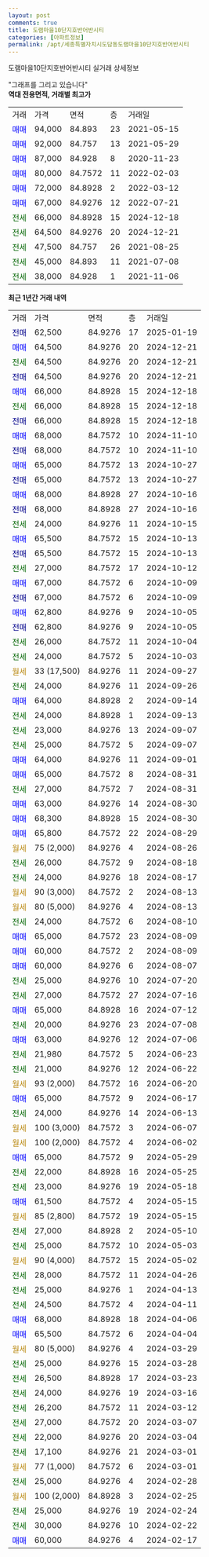 ```yaml
---
layout: post
comments: true
title: 도램마을10단지호반어반시티
categories: [아파트정보]
permalink: /apt/세종특별자치시도담동도램마을10단지호반어반시티
---
```


도램마을10단지호반어반시티 실거래 상세정보

<script type="text/javascript">
  google.charts.load('current', {'packages':['line', 'corechart']});
  google.charts.setOnLoadCallback(drawChart);

  function drawChart() {
    var data = new google.visualization.DataTable();
    data.addColumn('date', '거래일');
    data.addColumn('number', "매매");
    data.addColumn('number', "전세");
    data.addColumn('number', "전매");

    data.addRows([[new Date(Date.parse("2025-01-19")), null, null, 62500], [new Date(Date.parse("2024-12-21")), 64500, null, null], [new Date(Date.parse("2024-12-21")), null, 64500, null], [new Date(Date.parse("2024-12-21")), null, null, 64500], [new Date(Date.parse("2024-12-18")), 66000, null, null], [new Date(Date.parse("2024-12-18")), null, 66000, null], [new Date(Date.parse("2024-12-18")), null, null, 66000], [new Date(Date.parse("2024-11-10")), 68000, null, null], [new Date(Date.parse("2024-11-10")), null, null, 68000], [new Date(Date.parse("2024-10-27")), 65000, null, null], [new Date(Date.parse("2024-10-27")), null, null, 65000], [new Date(Date.parse("2024-10-16")), 68000, null, null], [new Date(Date.parse("2024-10-16")), null, null, 68000], [new Date(Date.parse("2024-10-15")), null, 24000, null], [new Date(Date.parse("2024-10-13")), 65500, null, null], [new Date(Date.parse("2024-10-13")), null, null, 65500], [new Date(Date.parse("2024-10-12")), null, 27000, null], [new Date(Date.parse("2024-10-09")), 67000, null, null], [new Date(Date.parse("2024-10-09")), null, null, 67000], [new Date(Date.parse("2024-10-05")), 62800, null, null], [new Date(Date.parse("2024-10-05")), null, null, 62800], [new Date(Date.parse("2024-10-04")), null, 26000, null], [new Date(Date.parse("2024-10-03")), null, 24000, null], [new Date(Date.parse("2024-09-27")), null, null, null], [new Date(Date.parse("2024-09-26")), null, 24000, null], [new Date(Date.parse("2024-09-14")), 64000, null, null], [new Date(Date.parse("2024-09-13")), null, 24000, null], [new Date(Date.parse("2024-09-07")), null, 23000, null], [new Date(Date.parse("2024-09-07")), null, 25000, null], [new Date(Date.parse("2024-09-01")), 64000, null, null], [new Date(Date.parse("2024-08-31")), 65000, null, null], [new Date(Date.parse("2024-08-31")), null, 27000, null], [new Date(Date.parse("2024-08-30")), 63000, null, null], [new Date(Date.parse("2024-08-30")), 68300, null, null], [new Date(Date.parse("2024-08-29")), 65800, null, null], [new Date(Date.parse("2024-08-26")), null, null, null], [new Date(Date.parse("2024-08-18")), null, 26000, null], [new Date(Date.parse("2024-08-17")), null, 24000, null], [new Date(Date.parse("2024-08-13")), null, null, null], [new Date(Date.parse("2024-08-13")), null, null, null], [new Date(Date.parse("2024-08-10")), null, 24000, null], [new Date(Date.parse("2024-08-09")), 65000, null, null], [new Date(Date.parse("2024-08-09")), 60000, null, null], [new Date(Date.parse("2024-08-07")), 60000, null, null], [new Date(Date.parse("2024-07-20")), null, 25000, null], [new Date(Date.parse("2024-07-16")), null, 27000, null], [new Date(Date.parse("2024-07-12")), 65000, null, null], [new Date(Date.parse("2024-07-08")), null, 20000, null], [new Date(Date.parse("2024-07-06")), 63000, null, null], [new Date(Date.parse("2024-06-23")), null, 21980, null], [new Date(Date.parse("2024-06-22")), null, 21000, null], [new Date(Date.parse("2024-06-20")), null, null, null], [new Date(Date.parse("2024-06-17")), 65000, null, null], [new Date(Date.parse("2024-06-13")), null, 24000, null], [new Date(Date.parse("2024-06-07")), null, null, null], [new Date(Date.parse("2024-06-02")), null, null, null], [new Date(Date.parse("2024-05-29")), 65000, null, null], [new Date(Date.parse("2024-05-25")), null, 22000, null], [new Date(Date.parse("2024-05-18")), null, 23000, null], [new Date(Date.parse("2024-05-15")), 61500, null, null], [new Date(Date.parse("2024-05-15")), null, null, null], [new Date(Date.parse("2024-05-10")), null, 27000, null], [new Date(Date.parse("2024-05-03")), null, 25000, null], [new Date(Date.parse("2024-05-02")), null, null, null], [new Date(Date.parse("2024-04-26")), null, 28000, null], [new Date(Date.parse("2024-04-13")), null, 25000, null], [new Date(Date.parse("2024-04-11")), null, 24500, null], [new Date(Date.parse("2024-04-06")), 68000, null, null], [new Date(Date.parse("2024-04-04")), 65500, null, null], [new Date(Date.parse("2024-03-29")), null, null, null], [new Date(Date.parse("2024-03-28")), null, 25000, null], [new Date(Date.parse("2024-03-23")), null, 26500, null], [new Date(Date.parse("2024-03-16")), null, 24000, null], [new Date(Date.parse("2024-03-12")), null, 26200, null], [new Date(Date.parse("2024-03-07")), null, 27000, null], [new Date(Date.parse("2024-03-04")), null, 22000, null], [new Date(Date.parse("2024-03-01")), null, 17100, null], [new Date(Date.parse("2024-03-01")), null, null, null], [new Date(Date.parse("2024-02-28")), null, 25000, null], [new Date(Date.parse("2024-02-25")), null, null, null], [new Date(Date.parse("2024-02-24")), null, 25000, null], [new Date(Date.parse("2024-02-22")), null, 30000, null], [new Date(Date.parse("2024-02-17")), 60000, null, null]]);

    var options = {
      hAxis: {
        format: 'yyyy/MM/dd'
      },    
      lineWidth: 0,
      pointsVisible: true,    
      title: '최근 1년간 유형별 실거래가 분포',
      legend: { position: 'bottom' }
    };

    var formatter = new google.visualization.NumberFormat({pattern:'###,###'} );
    formatter.format(data, 1);
    formatter.format(data, 2);
    
    setTimeout(function() {
        var chart = new google.visualization.LineChart(document.getElementById('columnchart_material'));
        chart.draw(data, (options));
        document.getElementById('loading').style.display = 'none';
    }, 200);
  }
</script>


<div id="loading" style="z-index:20; display: block; margin-left: 0px">"그래프를 그리고 있습니다"</div>
<div id="columnchart_material" style="width: 95%; margin-left: 0px; display: block"></div>
<!-- contents start -->
<b>역대 전용면적, 거래별 최고가</b>
<table class="sortable">
    <tr>
      <td>거래</td>
      <td>가격</td>
      <td>면적</td>
      <td>층</td>
      <td>거래일</td>
    </tr>
        <tr>
          <td><a style="color: blue">매매</a></td>
          <td>94,000</td>
          <td>84.893</td>
          <td>23</td>
          <td>2021-05-15</td>
        </tr>            <tr>
          <td><a style="color: blue">매매</a></td>
          <td>92,000</td>
          <td>84.757</td>
          <td>13</td>
          <td>2021-05-29</td>
        </tr>            <tr>
          <td><a style="color: blue">매매</a></td>
          <td>87,000</td>
          <td>84.928</td>
          <td>8</td>
          <td>2020-11-23</td>
        </tr>            <tr>
          <td><a style="color: blue">매매</a></td>
          <td>80,000</td>
          <td>84.7572</td>
          <td>11</td>
          <td>2022-02-03</td>
        </tr>            <tr>
          <td><a style="color: blue">매매</a></td>
          <td>72,000</td>
          <td>84.8928</td>
          <td>2</td>
          <td>2022-03-12</td>
        </tr>            <tr>
          <td><a style="color: blue">매매</a></td>
          <td>67,000</td>
          <td>84.9276</td>
          <td>12</td>
          <td>2022-07-21</td>
        </tr>        
        <tr>
              <td><a style="color: darkgreen">전세</a></td>
              <td>66,000</td>
              <td>84.8928</td>
              <td>15</td>
              <td>2024-12-18</td>
            </tr>            <tr>
              <td><a style="color: darkgreen">전세</a></td>
              <td>64,500</td>
              <td>84.9276</td>
              <td>20</td>
              <td>2024-12-21</td>
            </tr>            <tr>
              <td><a style="color: darkgreen">전세</a></td>
              <td>47,500</td>
              <td>84.757</td>
              <td>26</td>
              <td>2021-08-25</td>
            </tr>            <tr>
              <td><a style="color: darkgreen">전세</a></td>
              <td>45,000</td>
              <td>84.893</td>
              <td>11</td>
              <td>2021-07-08</td>
            </tr>            <tr>
              <td><a style="color: darkgreen">전세</a></td>
              <td>38,000</td>
              <td>84.928</td>
              <td>1</td>
              <td>2021-11-06</td>
            </tr>        
    
</table>

<b>최근 1년간 거래 내역</b>

<table class="sortable">
    <tr>
      <td>거래</td>
      <td>가격</td>
      <td>면적</td>
      <td>층</td>
      <td>거래일</td>
    </tr>
    <tr>
      <td><a style="color: darkblue">전매</a></td>
      <td>62,500</td>
      <td>84.9276</td>
      <td>17</td>
      <td>2025-01-19</td>
    </tr>          <tr>
      <td><a style="color: blue">매매</a></td>
      <td>64,500</td>
      <td>84.9276</td>
      <td>20</td>
      <td>2024-12-21</td>
    </tr>          <tr>
      <td><a style="color: darkgreen">전세</a></td>
      <td>64,500</td>
      <td>84.9276</td>
      <td>20</td>
      <td>2024-12-21</td>
    </tr>          <tr>
      <td><a style="color: darkblue">전매</a></td>
      <td>64,500</td>
      <td>84.9276</td>
      <td>20</td>
      <td>2024-12-21</td>
    </tr>          <tr>
      <td><a style="color: blue">매매</a></td>
      <td>66,000</td>
      <td>84.8928</td>
      <td>15</td>
      <td>2024-12-18</td>
    </tr>          <tr>
      <td><a style="color: darkgreen">전세</a></td>
      <td>66,000</td>
      <td>84.8928</td>
      <td>15</td>
      <td>2024-12-18</td>
    </tr>          <tr>
      <td><a style="color: darkblue">전매</a></td>
      <td>66,000</td>
      <td>84.8928</td>
      <td>15</td>
      <td>2024-12-18</td>
    </tr>          <tr>
      <td><a style="color: blue">매매</a></td>
      <td>68,000</td>
      <td>84.7572</td>
      <td>10</td>
      <td>2024-11-10</td>
    </tr>          <tr>
      <td><a style="color: darkblue">전매</a></td>
      <td>68,000</td>
      <td>84.7572</td>
      <td>10</td>
      <td>2024-11-10</td>
    </tr>          <tr>
      <td><a style="color: blue">매매</a></td>
      <td>65,000</td>
      <td>84.7572</td>
      <td>13</td>
      <td>2024-10-27</td>
    </tr>          <tr>
      <td><a style="color: darkblue">전매</a></td>
      <td>65,000</td>
      <td>84.7572</td>
      <td>13</td>
      <td>2024-10-27</td>
    </tr>          <tr>
      <td><a style="color: blue">매매</a></td>
      <td>68,000</td>
      <td>84.8928</td>
      <td>27</td>
      <td>2024-10-16</td>
    </tr>          <tr>
      <td><a style="color: darkblue">전매</a></td>
      <td>68,000</td>
      <td>84.8928</td>
      <td>27</td>
      <td>2024-10-16</td>
    </tr>          <tr>
      <td><a style="color: darkgreen">전세</a></td>
      <td>24,000</td>
      <td>84.9276</td>
      <td>11</td>
      <td>2024-10-15</td>
    </tr>          <tr>
      <td><a style="color: blue">매매</a></td>
      <td>65,500</td>
      <td>84.7572</td>
      <td>15</td>
      <td>2024-10-13</td>
    </tr>          <tr>
      <td><a style="color: darkblue">전매</a></td>
      <td>65,500</td>
      <td>84.7572</td>
      <td>15</td>
      <td>2024-10-13</td>
    </tr>          <tr>
      <td><a style="color: darkgreen">전세</a></td>
      <td>27,000</td>
      <td>84.7572</td>
      <td>17</td>
      <td>2024-10-12</td>
    </tr>          <tr>
      <td><a style="color: blue">매매</a></td>
      <td>67,000</td>
      <td>84.7572</td>
      <td>6</td>
      <td>2024-10-09</td>
    </tr>          <tr>
      <td><a style="color: darkblue">전매</a></td>
      <td>67,000</td>
      <td>84.7572</td>
      <td>6</td>
      <td>2024-10-09</td>
    </tr>          <tr>
      <td><a style="color: blue">매매</a></td>
      <td>62,800</td>
      <td>84.9276</td>
      <td>9</td>
      <td>2024-10-05</td>
    </tr>          <tr>
      <td><a style="color: darkblue">전매</a></td>
      <td>62,800</td>
      <td>84.9276</td>
      <td>9</td>
      <td>2024-10-05</td>
    </tr>          <tr>
      <td><a style="color: darkgreen">전세</a></td>
      <td>26,000</td>
      <td>84.7572</td>
      <td>11</td>
      <td>2024-10-04</td>
    </tr>          <tr>
      <td><a style="color: darkgreen">전세</a></td>
      <td>24,000</td>
      <td>84.7572</td>
      <td>5</td>
      <td>2024-10-03</td>
    </tr>          <tr>
      <td><a style="color: darkgoldenrod">월세</a></td>
      <td>33 (17,500)</td>
      <td>84.9276</td>
      <td>11</td>
      <td>2024-09-27</td>
    </tr>          <tr>
      <td><a style="color: darkgreen">전세</a></td>
      <td>24,000</td>
      <td>84.9276</td>
      <td>11</td>
      <td>2024-09-26</td>
    </tr>          <tr>
      <td><a style="color: blue">매매</a></td>
      <td>64,000</td>
      <td>84.8928</td>
      <td>2</td>
      <td>2024-09-14</td>
    </tr>          <tr>
      <td><a style="color: darkgreen">전세</a></td>
      <td>24,000</td>
      <td>84.8928</td>
      <td>1</td>
      <td>2024-09-13</td>
    </tr>          <tr>
      <td><a style="color: darkgreen">전세</a></td>
      <td>23,000</td>
      <td>84.9276</td>
      <td>13</td>
      <td>2024-09-07</td>
    </tr>          <tr>
      <td><a style="color: darkgreen">전세</a></td>
      <td>25,000</td>
      <td>84.7572</td>
      <td>5</td>
      <td>2024-09-07</td>
    </tr>          <tr>
      <td><a style="color: blue">매매</a></td>
      <td>64,000</td>
      <td>84.9276</td>
      <td>11</td>
      <td>2024-09-01</td>
    </tr>          <tr>
      <td><a style="color: blue">매매</a></td>
      <td>65,000</td>
      <td>84.7572</td>
      <td>8</td>
      <td>2024-08-31</td>
    </tr>          <tr>
      <td><a style="color: darkgreen">전세</a></td>
      <td>27,000</td>
      <td>84.7572</td>
      <td>7</td>
      <td>2024-08-31</td>
    </tr>          <tr>
      <td><a style="color: blue">매매</a></td>
      <td>63,000</td>
      <td>84.9276</td>
      <td>14</td>
      <td>2024-08-30</td>
    </tr>          <tr>
      <td><a style="color: blue">매매</a></td>
      <td>68,300</td>
      <td>84.8928</td>
      <td>15</td>
      <td>2024-08-30</td>
    </tr>          <tr>
      <td><a style="color: blue">매매</a></td>
      <td>65,800</td>
      <td>84.7572</td>
      <td>22</td>
      <td>2024-08-29</td>
    </tr>          <tr>
      <td><a style="color: darkgoldenrod">월세</a></td>
      <td>75 (2,000)</td>
      <td>84.9276</td>
      <td>4</td>
      <td>2024-08-26</td>
    </tr>          <tr>
      <td><a style="color: darkgreen">전세</a></td>
      <td>26,000</td>
      <td>84.7572</td>
      <td>9</td>
      <td>2024-08-18</td>
    </tr>          <tr>
      <td><a style="color: darkgreen">전세</a></td>
      <td>24,000</td>
      <td>84.9276</td>
      <td>18</td>
      <td>2024-08-17</td>
    </tr>          <tr>
      <td><a style="color: darkgoldenrod">월세</a></td>
      <td>90 (3,000)</td>
      <td>84.7572</td>
      <td>2</td>
      <td>2024-08-13</td>
    </tr>          <tr>
      <td><a style="color: darkgoldenrod">월세</a></td>
      <td>80 (5,000)</td>
      <td>84.9276</td>
      <td>4</td>
      <td>2024-08-13</td>
    </tr>          <tr>
      <td><a style="color: darkgreen">전세</a></td>
      <td>24,000</td>
      <td>84.7572</td>
      <td>6</td>
      <td>2024-08-10</td>
    </tr>          <tr>
      <td><a style="color: blue">매매</a></td>
      <td>65,000</td>
      <td>84.7572</td>
      <td>23</td>
      <td>2024-08-09</td>
    </tr>          <tr>
      <td><a style="color: blue">매매</a></td>
      <td>60,000</td>
      <td>84.7572</td>
      <td>2</td>
      <td>2024-08-09</td>
    </tr>          <tr>
      <td><a style="color: blue">매매</a></td>
      <td>60,000</td>
      <td>84.9276</td>
      <td>6</td>
      <td>2024-08-07</td>
    </tr>          <tr>
      <td><a style="color: darkgreen">전세</a></td>
      <td>25,000</td>
      <td>84.9276</td>
      <td>10</td>
      <td>2024-07-20</td>
    </tr>          <tr>
      <td><a style="color: darkgreen">전세</a></td>
      <td>27,000</td>
      <td>84.7572</td>
      <td>27</td>
      <td>2024-07-16</td>
    </tr>          <tr>
      <td><a style="color: blue">매매</a></td>
      <td>65,000</td>
      <td>84.8928</td>
      <td>16</td>
      <td>2024-07-12</td>
    </tr>          <tr>
      <td><a style="color: darkgreen">전세</a></td>
      <td>20,000</td>
      <td>84.9276</td>
      <td>23</td>
      <td>2024-07-08</td>
    </tr>          <tr>
      <td><a style="color: blue">매매</a></td>
      <td>63,000</td>
      <td>84.9276</td>
      <td>12</td>
      <td>2024-07-06</td>
    </tr>          <tr>
      <td><a style="color: darkgreen">전세</a></td>
      <td>21,980</td>
      <td>84.7572</td>
      <td>5</td>
      <td>2024-06-23</td>
    </tr>          <tr>
      <td><a style="color: darkgreen">전세</a></td>
      <td>21,000</td>
      <td>84.9276</td>
      <td>12</td>
      <td>2024-06-22</td>
    </tr>          <tr>
      <td><a style="color: darkgoldenrod">월세</a></td>
      <td>93 (2,000)</td>
      <td>84.7572</td>
      <td>16</td>
      <td>2024-06-20</td>
    </tr>          <tr>
      <td><a style="color: blue">매매</a></td>
      <td>65,000</td>
      <td>84.7572</td>
      <td>9</td>
      <td>2024-06-17</td>
    </tr>          <tr>
      <td><a style="color: darkgreen">전세</a></td>
      <td>24,000</td>
      <td>84.9276</td>
      <td>14</td>
      <td>2024-06-13</td>
    </tr>          <tr>
      <td><a style="color: darkgoldenrod">월세</a></td>
      <td>100 (3,000)</td>
      <td>84.7572</td>
      <td>3</td>
      <td>2024-06-07</td>
    </tr>          <tr>
      <td><a style="color: darkgoldenrod">월세</a></td>
      <td>100 (2,000)</td>
      <td>84.7572</td>
      <td>4</td>
      <td>2024-06-02</td>
    </tr>          <tr>
      <td><a style="color: blue">매매</a></td>
      <td>65,000</td>
      <td>84.7572</td>
      <td>9</td>
      <td>2024-05-29</td>
    </tr>          <tr>
      <td><a style="color: darkgreen">전세</a></td>
      <td>22,000</td>
      <td>84.8928</td>
      <td>16</td>
      <td>2024-05-25</td>
    </tr>          <tr>
      <td><a style="color: darkgreen">전세</a></td>
      <td>23,000</td>
      <td>84.9276</td>
      <td>19</td>
      <td>2024-05-18</td>
    </tr>          <tr>
      <td><a style="color: blue">매매</a></td>
      <td>61,500</td>
      <td>84.7572</td>
      <td>4</td>
      <td>2024-05-15</td>
    </tr>          <tr>
      <td><a style="color: darkgoldenrod">월세</a></td>
      <td>85 (2,800)</td>
      <td>84.7572</td>
      <td>19</td>
      <td>2024-05-15</td>
    </tr>          <tr>
      <td><a style="color: darkgreen">전세</a></td>
      <td>27,000</td>
      <td>84.8928</td>
      <td>2</td>
      <td>2024-05-10</td>
    </tr>          <tr>
      <td><a style="color: darkgreen">전세</a></td>
      <td>25,000</td>
      <td>84.7572</td>
      <td>10</td>
      <td>2024-05-03</td>
    </tr>          <tr>
      <td><a style="color: darkgoldenrod">월세</a></td>
      <td>90 (4,000)</td>
      <td>84.7572</td>
      <td>15</td>
      <td>2024-05-02</td>
    </tr>          <tr>
      <td><a style="color: darkgreen">전세</a></td>
      <td>28,000</td>
      <td>84.7572</td>
      <td>11</td>
      <td>2024-04-26</td>
    </tr>          <tr>
      <td><a style="color: darkgreen">전세</a></td>
      <td>25,000</td>
      <td>84.9276</td>
      <td>1</td>
      <td>2024-04-13</td>
    </tr>          <tr>
      <td><a style="color: darkgreen">전세</a></td>
      <td>24,500</td>
      <td>84.7572</td>
      <td>4</td>
      <td>2024-04-11</td>
    </tr>          <tr>
      <td><a style="color: blue">매매</a></td>
      <td>68,000</td>
      <td>84.8928</td>
      <td>18</td>
      <td>2024-04-06</td>
    </tr>          <tr>
      <td><a style="color: blue">매매</a></td>
      <td>65,500</td>
      <td>84.7572</td>
      <td>6</td>
      <td>2024-04-04</td>
    </tr>          <tr>
      <td><a style="color: darkgoldenrod">월세</a></td>
      <td>80 (5,000)</td>
      <td>84.9276</td>
      <td>4</td>
      <td>2024-03-29</td>
    </tr>          <tr>
      <td><a style="color: darkgreen">전세</a></td>
      <td>25,000</td>
      <td>84.9276</td>
      <td>15</td>
      <td>2024-03-28</td>
    </tr>          <tr>
      <td><a style="color: darkgreen">전세</a></td>
      <td>26,500</td>
      <td>84.8928</td>
      <td>17</td>
      <td>2024-03-23</td>
    </tr>          <tr>
      <td><a style="color: darkgreen">전세</a></td>
      <td>24,000</td>
      <td>84.9276</td>
      <td>19</td>
      <td>2024-03-16</td>
    </tr>          <tr>
      <td><a style="color: darkgreen">전세</a></td>
      <td>26,200</td>
      <td>84.7572</td>
      <td>11</td>
      <td>2024-03-12</td>
    </tr>          <tr>
      <td><a style="color: darkgreen">전세</a></td>
      <td>27,000</td>
      <td>84.7572</td>
      <td>20</td>
      <td>2024-03-07</td>
    </tr>          <tr>
      <td><a style="color: darkgreen">전세</a></td>
      <td>22,000</td>
      <td>84.9276</td>
      <td>20</td>
      <td>2024-03-04</td>
    </tr>          <tr>
      <td><a style="color: darkgreen">전세</a></td>
      <td>17,100</td>
      <td>84.9276</td>
      <td>21</td>
      <td>2024-03-01</td>
    </tr>          <tr>
      <td><a style="color: darkgoldenrod">월세</a></td>
      <td>77 (1,000)</td>
      <td>84.7572</td>
      <td>6</td>
      <td>2024-03-01</td>
    </tr>          <tr>
      <td><a style="color: darkgreen">전세</a></td>
      <td>25,000</td>
      <td>84.9276</td>
      <td>4</td>
      <td>2024-02-28</td>
    </tr>          <tr>
      <td><a style="color: darkgoldenrod">월세</a></td>
      <td>100 (2,000)</td>
      <td>84.8928</td>
      <td>3</td>
      <td>2024-02-25</td>
    </tr>          <tr>
      <td><a style="color: darkgreen">전세</a></td>
      <td>25,000</td>
      <td>84.9276</td>
      <td>19</td>
      <td>2024-02-24</td>
    </tr>          <tr>
      <td><a style="color: darkgreen">전세</a></td>
      <td>30,000</td>
      <td>84.9276</td>
      <td>10</td>
      <td>2024-02-22</td>
    </tr>          <tr>
      <td><a style="color: blue">매매</a></td>
      <td>60,000</td>
      <td>84.9276</td>
      <td>4</td>
      <td>2024-02-17</td>
    </tr>      </table>
<!-- contents end -->    

